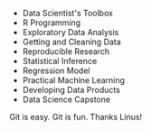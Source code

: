 * Data Scientist's Toolbox
* R Programming
* Exploratory Data Analysis
* Getting and Cleaning Data
* Reproducible Research
* Statistical Inference
* Regression Model
* Practical Machine Learning
* Developing Data Products
* Data Science Capstone

Git is easy. Git is fun. Thanks Linus!
